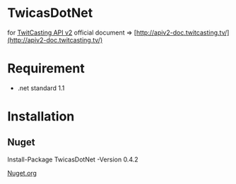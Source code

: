 # TwicasDotNet

for [TwitCasting API v2](http://twitcasting.tv/indexapiv2.php)
official document => [http://apiv2-doc.twitcasting.tv/](http://apiv2-doc.twitcasting.tv/)


# Requirement

- .net standard 1.1

# Installation

## Nuget 

Install-Package TwicasDotNet -Version 0.4.2

[Nuget.org](https://www.nuget.org/packages/TwicasDotNet/)

